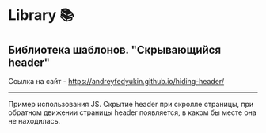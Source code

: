 # Library 📚

## Библиотека шаблонов. "Скрывающийся header"

Ссылка на сайт - <https://andreyfedyukin.github.io/hiding-header/>

---

Пример использования JS. Скрытие header при скролле страницы, при обратном движении страницы header появляется, в каком бы месте она не находилась.
